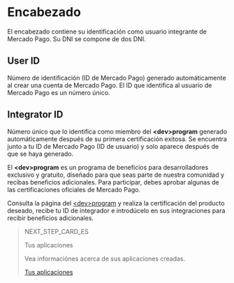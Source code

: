 # Encabezado
 
El encabezado contiene su identificación como usuario integrante de Mercado Pago. Su DNI se compone de dos DNI.
 
## User ID
 
Número de identificación (ID de Mercado Pago) generado automáticamente al crear una cuenta de Mercado Pago. El ID que identifica al usuario de Mercado Pago es un número único.
 
## Integrator ID
 
Número único que lo identifica como miembro del **&lt;dev&gt;program** generado automáticamente después de su primera certificación exitosa. Se encuentra junto a tu ID de Mercado Pago (ID de usuario) y solo aparece después de que se haya generado.
 
El **&lt;dev&gt;program** es un programa de beneficios para desarrolladores exclusivo y gratuito, diseñado para que seas parte de nuestra comunidad y recibas beneficios adicionales. Para participar, debes aprobar algunas de las certificaciones oficiales de Mercado Pago.
 
Consulta la página del [&lt;dev&gt;program](https://www.mercadopago[FAKER][URL][DOMAIN]/developers/es/developer-program) y realiza la certificación del producto deseado, recibe tu ID de integrador e introdúcelo en sus integraciones para recibir beneficios adicionales.

> NEXT_STEP_CARD_ES
>
> Tus aplicaciones
>
> Vea informaciónes acerca de sus aplicaciones creadas.
>
> [Tus aplicaciones](https://www.mercadopago[FAKER][URL][DOMAIN]/developers/es/guides/resources/dashboard/aplications)